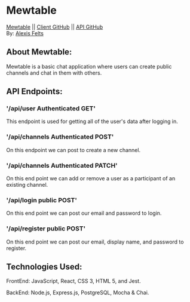 # Mewtable  
[Mewtable](https://mewtable.vercel.app/ "Mewtable") ||
[Client GitHub](https://github.com/Nvlt/Mewtable "Client GitHub") ||
[API GitHub](https://github.com/Nvlt/mewtable-server "API Github")  
By: [Alexis Felts](https://github.com/Nvlt "Alexis Felts")


## About Mewtable:
Mewtable is a basic chat application where users can create public channels and chat in them with others.  


## API Endpoints:  


### '/api/user Authenticated GET'
This endpoint is used for getting all of the user's data after logging in.
### '/api/channels Authenticated POST'
On this endpoint we can post to create a new channel.
### '/api/channels Authenticated PATCH'
On this end point we can add or remove a user as a participant of an existing channel.
### '/api/login public POST'
On this end point we can post our email and password to login.
### '/api/register public POST'
On this end point we can post our email, display name, and password to register.


## Technologies Used:  
FrontEnd: JavaScript, React, CSS 3, HTML 5, and Jest.  

BackEnd: Node.js, Express.js, PostgreSQL, Mocha & Chai.